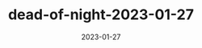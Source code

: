 ---
layout: 'playlist'
title: 'dead-of-night-2023-01-27'
displayName: 'Dead of Night'
playlistType: 'dead-of-night'
date: '2023-01-27'
sets:
  - djName: 'Count Grozny'
    type: 'dj_set'
    tracks:
      - artist: 'Akira Yamaoka'
        song: 'A Stray Child'
      - artist: 'Dead Can Dance'
        song: 'Summoning of The Muse'
      - artist: 'Der Blutharsch'
        song: 'The Pleasures Recieved In Pain VII'
      - artist: 'Death In June'
        song: 'Hail! The White Grain'
      - artist: 'Neon Cage Experiment ft. Manouela'
        song: 'Blume'
      - artist: 'In Slaughter Natives'
        song: 'Angel Meat'
      - artist: 'Christian Death'
        song: 'Venus In Furs'
      - artist: 'Tuxedomoon'
        song: 'Desire'
  - djName: 'Sorrow-Vomit'
    type: 'dj_set'
    tracks:
      - artist: 'Saigon Blue Rain'
        song: 'Dolls Dresses'
      - artist: 'Nürnberg'
        song: 'Kaniec'
      - artist: 'Kælan Mikla'
        song: 'Svört Augu'
      - artist: 'Zudpöl'
        song: 'Karelia'
      - artist: 'Succubus'
        song: 'Phantasmagoria'
      - artist: 'Sacred Hearts'
        song: 'Catholic Guilt II'
      - artist: 'Hoffen'
        song: 'La Noche De La Tempestad'
      - artist: 'LovelyEddie'
        song: 'Destructive (No Hope)'
      - artist: 'Iamnoone'
        song: 'Kind of Pain'
      - artist: 'Tanks & Tears'
        song: 'Nightmare'
      - artist: 'Psychic Guilt'
        song: '4th Floor'
      - artist: 'Yakima Jera'
        song: 'You'
      - artist: 'Veil of Light'
        song: 'Head On Collision'
      - artist: 'Give My Remains To Broadway'
        song: 'Secrets'
      - artist: 'Harsh Symmetry'
        song: 'Blind'
      - artist: "Mother's Son"
        song: 'Silence Starved'
      - artist: 'Curses'
        song: 'Boundless (ft. Jennifer Touch)'
      - artist: 'ACTORS'
        song: 'Face Meets Glass'
  - djName: 'Count Grozny'
    type: 'dj_set'
    tracks:
      - artist: 'Controlled Bleeding'
        song: 'Save Us'
      - artist: 'Click Click'
        song: 'Sweet Stuff'
      - artist: 'Cold Cave'
        song: 'A Little Death To Laugh'
      - artist: 'The Wants'
        song: 'The Motor'
      - artist: 'Forever Grey'
        song: 'Broken Home'
      - artist: 'Milimetric & HIV+'
        song: 'Coco Pino'
      - artist: 'Hante.'
        song: 'Wasting Time'
      - artist: "Control I'm Here & Blood Handsome"
        song: 'Dancing On The Edge of A Knife'
      - artist: 'DAF'
        song: 'Der Mussolini (Giorgio Moroder Remix)'
      - artist: 'Skinny Puppy'
        song: 'Assimilate'
      - artist: 'Gina X Performance'
        song: 'No GDM'
        request: 'song'
      - artist: 'Essaie Pas'
        song: 'Retox'
      - artist: 'PTP'
        song: 'Rubber Glove Seduction'
  - djName: 'Sorrow-Vomit'
    type: 'dj_set'
    tracks:
      - artist: 'Bustié'
        song: 'Design The Desire (ft. Hether Fortune)'
      - artist: 'Sang Froid'
        song: 'Heavy Sleep Heavy Heart (Systr Remix)'
      - artist: 'Necrø'
        song: 'Death Beats'
      - artist: 'Minuit Machine'
        song: 'Contradictions'
      - artist: 'Ultra Sunn'
        song: 'Can You Believe It'
      - artist: 'Nightcrawler'
        song: "I'm A Bit Paranoid (Asymetric80 Remix)"
      - artist: 'Soft Crash & Marie Davidson'
        song: 'Your Last Everything (Soft Crash Angel)'
      - artist: 'Parissior'
        song: 'Say We Want A Revolution'
      - artist: 'Collin Barr & Bestial Mouths'
        song: 'Salvation (Räum Rework)'
      - artist: 'Abraxas'
        song: 'La Maté Porque Era Mía (ft. Espectra Negra) (SMFORMA vs Morbia Remix)'
      - artist: 'UFO Shadow'
        song: 'Planète Ü'
      - artist: 'Logic System'
        song: 'Unit (WLDV Edit)'
      - artist: 'Local Suicide & Curses'
        song: 'Magia'
  - djName: 'Count Grozny'
    type: 'dj_set'
    tracks:
      - artist: 'Idol Mind'
        song: 'Fool'
      - artist: 'Wingtips'
        song: 'Wish U The Best'
      - artist: 'Linear Movement'
        song: 'A Night In June'
      - artist: 'Cabaret Voltaire'
        song: 'Spies In The Wires'
      - artist: 'Laibach'
        song: 'Warme Lederhaut'
      - artist: 'Bambara'
        song: 'Serafina'
        request: song
      - artist: 'Chasms'
        song: 'Black Ice'
      - artist: 'Echoberyl'
        song: 'Into The Beyond'
      - artist: 'Ministry'
        song: 'Same Old Madness'
      - artist: ':Of The Wand & The Moon:'
        song: 'A Pyre of Black Sunflowers'
---